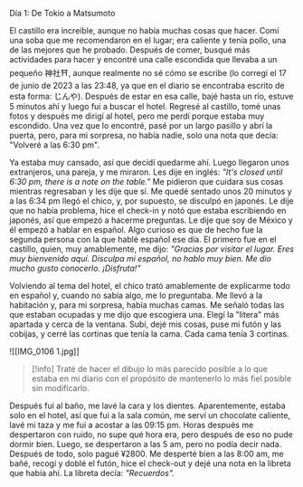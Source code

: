 Día 1: De Tokio a Matsumoto

El castillo era increíble, aunque no había muchas cosas que hacer. Comí una soba que me recomendaron en el lugar; era caliente y tenía pollo, una de las mejores que he probado. Después de comer, busqué más actividades para hacer y encontré una calle escondida que llevaba a un pequeño 神社⛩️, aunque realmente no sé cómo se escribe (lo corregí el 17 de junio de 2023 a las 23:48, ya que en el diario se encontraba escrito de esta forma: じんや). Después de estar en esa calle, bajé hasta un río, estuve 5 minutos ahí y luego fui a buscar el hotel. Regresé al castillo, tomé unas fotos y después me dirigí al hotel, pero me perdí porque estaba muy escondido. Una vez que lo encontré, pasé por un largo pasillo y abrí la puerta, pero, para mi sorpresa, no había nadie, solo una nota que decía: "Volveré a las 6:30 pm".

Ya estaba muy cansado, así que decidí quedarme ahí. Luego llegaron unos extranjeros, una pareja, y me miraron. Les dije en inglés: *"It's closed until 6:30 pm, there is a note on the table."* Me pidieron que cuidara sus cosas mientras regresaban y les dije que sí. Me quedé sentado unos 20 minutos y a las 6:34 pm llegó el chico, y, por supuesto, se disculpó en japonés. Le dije que no había problema, hice el check-in y notó que estaba escribiendo en japonés, así que empezó a hacerme preguntas. Le dije que soy de México y él empezó a hablar en español. Algo curioso es que de hecho fue la segunda persona con la que hablé español ese día. El primero fue en el castillo, quien, muy amablemente, me dijo: *"Gracias por visitar el lugar. Eres muy bienvenido aquí. Disculpa mi español, no hablo muy bien. Me dio mucho gusto conocerlo. ¡Disfruta!"*

Volviendo al tema del hotel, el chico trató amablemente de explicarme todo en español y, cuando no sabía algo, me lo preguntaba. Me llevó a la habitación y, para mi sorpresa, había muchas camas. Me señaló todas las que estaban ocupadas y me dijo que escogiera una. Elegí la "litera" más apartada y cerca de la ventana. Subí, dejé mis cosas, puse mi futón y las cobijas, y cerré las cortinas que tenía la cama. Cada cama tenía 3 cortinas.

![[IMG_0106 1.jpg]]

> [!info] Traté de hacer el dibujo lo más parecido posible a lo que estaba en mi diario con el propósito de mantenerlo lo más fiel posible sin modificarlo.

Después fui al baño, me lavé la cara y los dientes. Aparentemente, estaba solo en el hotel, así que fui a la sala común, me serví un chocolate caliente, lavé mi taza y me fui a acostar a las 09:15 pm. Horas después me despertaron con ruido, no supe qué hora era, pero después de eso no pude dormir bien. Luego, se despertaron a las 5 am, pero no podía decir nada. Después de todo, solo pagué ¥2800. Me desperté bien a las 8:00 am, me bañé, recogí y doblé el futón, hice el check-out y dejé una nota en la libreta que había ahí. La libreta decía: *"Recuerdos".*